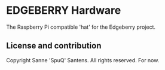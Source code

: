 # EDGEBERRY Hardware

The Raspberry Pi compatible 'hat' for the Edgeberry project.

## License and contribution
Copyright Sanne 'SpuQ' Santens. All rights reserved. For now.